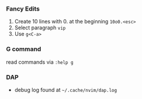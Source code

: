 ### Fancy Edits

1. Create 10 lines with 0. at the beginning `10o0.<esc>`
2. Select paragraph `vip`
3. Use `g<C-a>`

### G command

read commands via `:help g`

### DAP

- debug log found at `~/.cache/nvim/dap.log`
